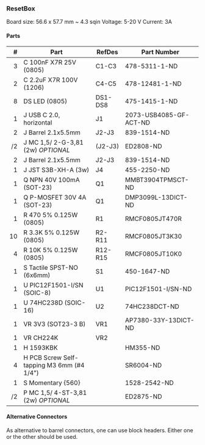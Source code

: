 ### ResetBox

Board size: 56.6 x 57.7 mm ~ 4.3 sqin
Voltage: 5-20 V
Current: 3A


#### Parts

|  # | Part                                      | RefDes  | Part Number                |
|---:|-------------------------------------------|---------|----------------------------|
|  3 | C 100nF X7R 25V (0805)                    | C1-C3   | 478-5311-1-ND              |
|  2 | C 2.2uF X7R 100V (1206)                   | C4-C5   | 478-12481-1-ND             |
|  8 | DS LED (0805)                             | DS1-DS8 | 475-1415-1-ND              |
|  1 | J USB C 2.0, horizontal                   | J1      | 2073-USB4085-GF-ACT-ND     |
|  2 | J Barrel 2.1x5.5mm                        | J2-J3   | 839-1514-ND                |
| /2 | J MC 1,5/ 2-G-3,81 (2w)   *OPTIONAL*      | (J2-J3) | ED2808-ND                  |
|  2 | J Barrel 2.1x5.5mm                        | J2-J3   | 839-1514-ND                |
|  1 | J JST S3B-XH-A (3w)                       | J4      | 455-2250-ND                |
|  1 | Q NPN 40V 100mA (SOT-23)                  | Q1      | MMBT3904TPMSCT-ND          |
|  1 | Q P-MOSFET 30V 4A (SOT-23)                | Q1      | DMP3099L-13DICT-ND         |
|  1 | R 470 5% 0.125W (0805)                    | R1      | RMCF0805JT470R             |
| 10 | R 3.3K 5% 0.125W (0805)                   | R2-R11  | RMCF0805JT3K30             |
|  4 | R 10K 5% 0.125W (0805)                    | R12-R15 | RMCF0805JT10K0             |
|  1 | S Tactile SPST-NO (6x6mm)                 | S1      | 450-1647-ND                |
|  1 | U PIC12F1501-I/SN (SOIC-8)                | U1      | PIC12F1501-I/SN-ND         |
|  1 | U 74HC238D (SOIC-16)                      | U2      | 74HC238DCT-ND              |
|  1 | VR 3V3 (SOT23-3 B)                        | VR1     | AP7380-33Y-13DICT-ND       |
|  1 | VR CH224K                                 | VR2     |                            |
|  1 | H 1593KBK                                 |         | HM355-ND                   |
|  4 | H PCB Screw Self-tapping M3 6mm (#4 1/4") |         | SR6004-ND                  |
|  1 | S Momentary {560}                         |         | 1528-2542-ND               |
| /2 | P MC 1,5/ 4-ST-3,81 (2w)   *OPTIONAL*     |         | ED2875-ND                  |


#### Alternative Connectors

As alternative to barrel connectors, one can use block headers. Either one or
the other should be used.
